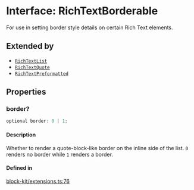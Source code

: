 # Interface: RichTextBorderable

For use in setting border style details on certain Rich Text elements.

## Extended by

- [`RichTextList`](RichTextList.md)
- [`RichTextQuote`](RichTextQuote.md)
- [`RichTextPreformatted`](RichTextPreformatted.md)

## Properties

### border?

```ts
optional border: 0 | 1;
```

#### Description

Whether to render a quote-block-like border on the inline side of the list. `0` renders no border
while `1` renders a border.

#### Defined in

[block-kit/extensions.ts:76](https://github.com/slackapi/node-slack-sdk/blob/main/packages/types/src/block-kit/extensions.ts#L76)
